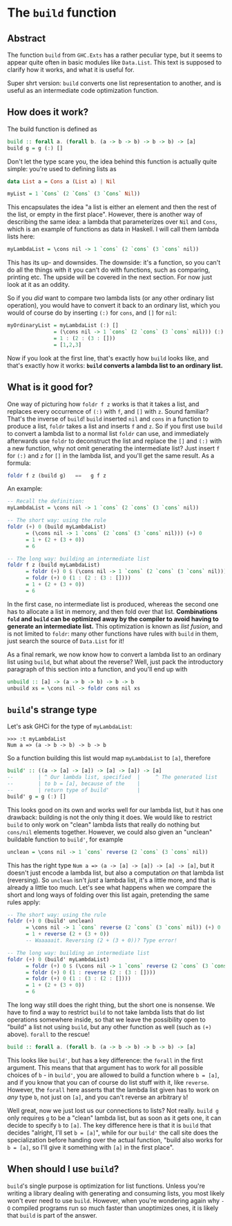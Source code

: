 The `build` function
==========================


Abstract
--------

The function `build` from `GHC.Exts` has a rather peculiar type, but it seems to appear quite often in basic modules like `Data.List`. This text is supposed to clarify how it works, and what it is useful for.

Super shrt version: `build` converts one list representation to another, and is useful as an intermediate code optimization function.



How does it work?
-----------------

The build function is defined as

```haskell
build :: forall a. (forall b. (a -> b -> b) -> b -> b) -> [a]
build g = g (:) []
```

Don't let the type scare you, the idea behind this function is actually quite simple: you're used to defining lists as

```haskell
data List a = Cons a (List a) | Nil

myList = 1 `Cons` (2 `Cons` (3 `Cons` Nil))
```

This encapsulates the idea "a list is either an element and then the rest of the list, or empty in the first place". However, there is another way of describing the same idea: a lambda that parameterizes over `Nil` and `Cons`, which is an example of functions as data in Haskell. I will call them lambda lists here:

```haskell
myLambdaList = \cons nil -> 1 `cons` (2 `cons` (3 `cons` nil))
```

This has its up- and downsides. The downside: it's a function, so you can't do all the things with it you can't do with functions, such as comparing, printing etc. The upside will be covered in the next section. For now just look at it as an oddity.

So if you *did* want to compare two lambda lists (or any other ordinary list operation), you would have to convert it back to an ordinary list, which you would of course do by inserting `(:)` for `cons`, and `[]` for `nil`:

```haskell
myOrdinaryList = myLambdaList (:) []
               = (\cons nil -> 1 `cons` (2 `cons` (3 `cons` nil))) (:) []
               = 1 : (2 : (3 : []))
               = [1,2,3]
```

Now if you look at the first line, that's exactly how `build` looks like, and that's exactly how it works: **`build` converts a lambda list to an ordinary list.**



What is it good for?
--------------------

One way of picturing how `foldr f z` works is that it takes a list, and replaces every occurrence of `(:)` with `f`, and `[]` with `z`. Sound familiar? That's the inverse of `build`! `build` inserted `nil` and `cons` in a function to produce a list, `foldr` takes a list and inserts `f` and `z`. So if you first use `build` to convert a lambda list to a normal list `foldr` can use, and immediately afterwards use `foldr` to deconstruct the list and replace the `[]` and `(:)` with a new function, why not omit generating the intermediate list? Just insert `f` for `(:)` and `z` for `[]` in the lambda list, and you'll get the same result. As a formula:

```haskell
foldr f z (build g)   ==   g f z
```

An example:

```haskell
-- Recall the definition:
myLambdaList = \cons nil -> 1 `cons` (2 `cons` (3 `cons` nil))

-- The short way: using the rule
foldr (+) 0 (build myLambdaList)
      = (\cons nil -> 1 `cons` (2 `cons` (3 `cons` nil))) (+) 0
      = 1 + (2 + (3 + 0))
      = 6

-- The long way: building an intermediate list
foldr f z (build myLambdaList)
      = foldr (+) 0 $ (\cons nil -> 1 `cons` (2 `cons` (3 `cons` nil))) (:) []
      = foldr (+) 0 (1 : (2 : (3 : [])))
      = 1 + (2 + (3 + 0))
      = 6
```
In the first case, no intermediate list is produced, whereas the second one has to allocate a list in memory, and then fold over that list. **Combinations `fold` and `build` can be optimized away by the compiler to avoid having to generate an intermediate list.** This optimization is known as *list fusion*, and is not limited to `foldr`: many other functions have rules with `build` in them, just search the source of `Data.List` for it!

As a final remark, we now know how to convert a lambda list to an ordinary list using `build`, but what about the reverse? Well, just pack the introductory paragraph of this section into a function, and you'll end up with

```haskell
unbuild :: [a] -> (a -> b -> b) -> b -> b
unbuild xs = \cons nil -> foldr cons nil xs
```





`build`'s strange type
----------------------

Let's ask GHCi for the type of `myLambdaList`:

```text
>>> :t myLambdaList
Num a => (a -> b -> b) -> b -> b
```

So a function building this list would map `myLambdaList` to `[a]`, therefore

```haskell
build' :: ((a -> [a] -> [a]) -> [a] -> [a]) -> [a]
--        | ^ Our lambda list, specified  |     ^ The generated list
--        | to b = [a], because of the    |
--        | return type of build'         |
build' g = g (:) []
```

This looks good on its own and works well for our lambda list, but it has one drawback: building is not the only thing it does. We would like to restrict `build` to only work on "clean" lambda lists that really do nothing but `cons/nil` elements together. However, we could also given an "unclean" buildable function to `build'`, for example

```haskell
unclean = \cons nil -> 1 `cons` reverse (2 `cons` (3 `cons` nil))
```

This has the right type `Num a => (a -> [a] -> [a]) -> [a] -> [a]`, but it doesn't just encode a lambda list, but also a computation *on* that lambda list (reversing). So `unclean` isn't *just* a lambda list, it's a little more, and that is already a little too much. Let's see what happens when we compare the short and long ways of folding over this list again, pretending the same rules apply:

```haskell
-- The short way: using the rule
foldr (+) 0 (build' unclean)
      = \cons nil -> 1 `cons` reverse (2 `cons` (3 `cons` nil)) (+) 0
      = 1 + reverse (2 + (3 + 0))
      -- Waaaaait. Reversing (2 + (3 + 0))? Type error!

-- The long way: building an intermediate list
foldr (+) 0 (build' myLambdaList)
      = foldr (+) 0 $ (\cons nil -> 1 `cons` reverse (2 `cons` (3 `cons` nil))) (:) []
      = foldr (+) 0 (1 : reverse (2 : (3 : [])))
      = foldr (+) 0 (1 : (3 : (2 : [])))
      = 1 + (2 + (3 + 0))
      = 6
```

The long way still does the right thing, but the short one is nonsense. We have to find a way to restrict `build` to not take lambda lists that do list operations somewhere inside, so that we leave the possibility open to "build" a list not using `build`, but any other function as well (such as `(+)` above). `forall` to the rescue!

```haskell
build :: forall a. (forall b. (a -> b -> b) -> b -> b) -> [a]
```

This looks like `build'`, but has a key difference: the `forall` in the first argument. This means that that argument has to work for all possible choices of `b` - in `build'`, you are allowed to build a function where `b = [a]`, and if you know that you can of course do list stuff with it, like `reverse`. However, the `forall` here asserts that the lambda list given has to work on *any* type `b`, not just on `[a]`, and you can't reverse an arbitrary `b`!

Well great, now we just lost us our connections to lists? Not really. `build g` only requires `g` to be a "clean" lambda list, but as soon as it gets one, it can decide to specify `b` to `[a]`. The key difference here is that it is `build` that decides "alright, I'll set `b = [a]`", while for our `build'` the call site does the specialization before handing over the actual function, "build also works for `b = [a]`, so I'll give it something with `[a]` in the first place".


When should I use `build`?
--------------------------

`build`'s single purpose is optimization for list functions. Unless you're writing a library dealing with generating and consuming lists, you most likely won't ever need to use `build`. However, when you're wondering again why `-O` compiled programs run so much faster than unoptimizes ones, it is likely that `build` is part of the answer.